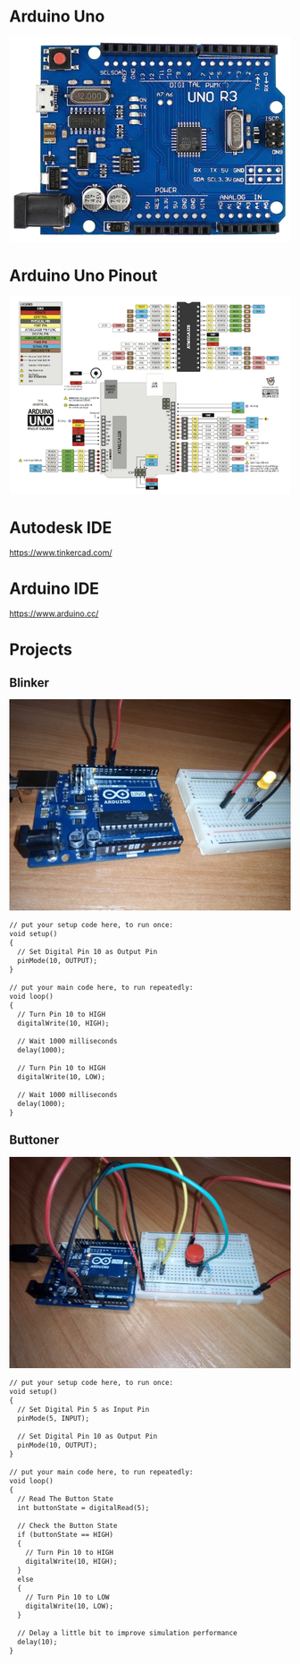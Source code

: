 # Arduino Uno
![ArduinoUno.png](ArduinoUno.png)

# Arduino Uno Pinout
![ArduinoUnoPinout.png](ArduinoUnoPinout.png)

# Autodesk IDE
https://www.tinkercad.com/

# Arduino IDE
https://www.arduino.cc/

# Projects
## Blinker
![Blinker.jpg](Blinker.jpg)
```
// put your setup code here, to run once:
void setup() 
{
  // Set Digital Pin 10 as Output Pin
  pinMode(10, OUTPUT);
}

// put your main code here, to run repeatedly:
void loop() 
{
  // Turn Pin 10 to HIGH
  digitalWrite(10, HIGH);
  
  // Wait 1000 milliseconds
  delay(1000); 

  // Turn Pin 10 to HIGH
  digitalWrite(10, LOW);

  // Wait 1000 milliseconds
  delay(1000); 
}

```
## Buttoner
![Buttoner.jpg](Buttoner.jpg)
```
// put your setup code here, to run once:
void setup()
{
  // Set Digital Pin 5 as Input Pin
  pinMode(5, INPUT);
  
  // Set Digital Pin 10 as Output Pin
  pinMode(10, OUTPUT);
}

// put your main code here, to run repeatedly:
void loop()
{
  // Read The Button State
  int buttonState = digitalRead(5);

  // Check the Button State
  if (buttonState == HIGH) 
  {
    // Turn Pin 10 to HIGH
    digitalWrite(10, HIGH);
  } 
  else 
  {
    // Turn Pin 10 to LOW
    digitalWrite(10, LOW);
  }
  
  // Delay a little bit to improve simulation performance
  delay(10); 
}
```
